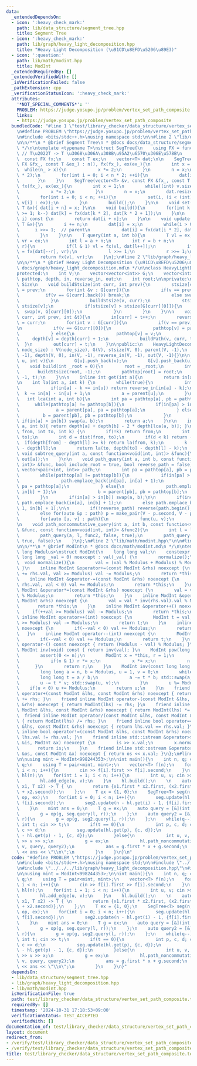 ```yaml
---
data:
  _extendedDependsOn:
  - icon: ':heavy_check_mark:'
    path: lib/data_structure/segment_tree.hpp
    title: Segment Tree
  - icon: ':heavy_check_mark:'
    path: lib/graph/heavy_light_decomposition.hpp
    title: "Heavy Light Decomposition (\u91CD\u8EFD\u5206\u89E3)"
  - icon: ':question:'
    path: lib/math/modint.hpp
    title: ModInt
  _extendedRequiredBy: []
  _extendedVerifiedWith: []
  _isVerificationFailed: false
  _pathExtension: cpp
  _verificationStatusIcon: ':heavy_check_mark:'
  attributes:
    '*NOT_SPECIAL_COMMENTS*': ''
    PROBLEM: https://judge.yosupo.jp/problem/vertex_set_path_composite
    links:
    - https://judge.yosupo.jp/problem/vertex_set_path_composite
  bundledCode: "#line 1 \"test/library_checker/data_structure/vertex_set_path_composite.test.cpp\"\
    \n#define PROBLEM \"https://judge.yosupo.jp/problem/vertex_set_path_composite\"\
    \n#include <bits/stdc++.h>\nusing namespace std;\n\n#line 2 \"lib/data_structure/segment_tree.hpp\"\
    \n\n/**\n * @brief Segment Tree\n * @docs docs/data_structure/segment_tree.md\n\
    \ */\n\ntemplate <typename T>\nstruct SegTree{\n    using FX = function<T(T, T)>;\
    \ // T\u2022T -> T \u3068\u306A\u308B\u95A2\u6570\u306E\u578B\n    int n;\n  \
    \  const FX fx;\n    const T ex;\n    vector<T> dat;\n\n    SegTree(int n_, const\
    \ FX &fx_, const T &ex_) : n(), fx(fx_), ex(ex_){\n        int x = 1;\n      \
    \  while(n_ > x){\n            x *= 2;\n        }\n        n = x;\n        dat.resize(n\
    \ * 2);\n        for(int i = 0; i < n * 2; ++i){\n            dat[i] = ex;\n \
    \       }\n    }\n    SegTree(vector<T> &v, const FX &fx_, const T &ex_) : n(),\
    \ fx(fx_), ex(ex_){\n        int x = 1;\n        while((int) v.size() > x){\n\
    \            x *= 2;\n        }\n        n = x;\n        dat.resize(n * 2);\n\
    \        for(int i = 0; i < n; ++i){\n            set(i, (i < (int) v.size() ?\
    \ v[i] : ex));\n        }\n        build();\n    }\n\n    void set(int i, const\
    \ T &x){ dat[i + n] = x; }\n\n    void build(){\n        for(int k = n - 1; k\
    \ >= 1; k--) dat[k] = fx(dat[k * 2], dat[k * 2 + 1]);\n    }\n\n    T get(int\
    \ i) const {\n        return dat[i + n];\n    }\n\n    void update(int i, const\
    \ T &x){\n        i += n;\n        dat[i] = x;\n        while(i > 0){\n      \
    \      i >>= 1;  // parent\n            dat[i] = fx(dat[i * 2], dat[i * 2 + 1]);\n\
    \        }\n    }\n\n    T query(int a, int b){\n        T vl = ex;\n        T\
    \ vr = ex;\n        int l = a + n;\n        int r = b + n;\n        while(l <\
    \ r){\n            if(l & 1) vl = fx(vl, dat[l++]);\n            if(r & 1) vr\
    \ = fx(dat[--r], vr);\n            l >>= 1;\n            r >>= 1;\n        }\n\
    \        return fx(vl, vr);\n    }\n};\n#line 2 \"lib/graph/heavy_light_decomposition.hpp\"\
    \n\n/**\n * @brief Heavy Light Decomposition (\u91CD\u8EFD\u5206\u89E3)\n * @docs\
    \ docs/graph/heavy_light_decomposition.md\n */\n\nclass HeavyLightDecomposition{\n\
    protected:\n    int V;\n    vector<vector<int>> G;\n    vector<int> stsize, parent,\
    \ pathtop, depth, in, reverse_in, out;\n    int root;\n\nprivate:\n    // Subtree\
    \ Size\n    void buildStsize(int curr, int prev){\n        stsize[curr] = 1, parent[curr]\
    \ = prev;\n        for(int &v : G[curr]){\n            if(v == prev){\n      \
    \          if(v == G[curr].back()) break;\n                else swap(v, G[curr].back());\n\
    \            }\n            buildStsize(v, curr);\n            stsize[curr] +=\
    \ stsize[v];\n            if(stsize[v] > stsize[G[curr][0]]){\n              \
    \  swap(v, G[curr][0]);\n            }\n        }\n    }\n\n    void buildPath(int\
    \ curr, int prev, int &t){\n        in[curr] = t++;\n        reverse_in[in[curr]]\
    \ = curr;\n        for(int v : G[curr]){\n            if(v == prev) continue;\n\
    \n            if(v == G[curr][0]){\n                pathtop[v] = pathtop[curr];\n\
    \            } else{\n                pathtop[v] = v;\n            }\n       \
    \     depth[v] = depth[curr] + 1;\n            buildPath(v, curr, t);\n      \
    \  }\n        out[curr] = t;\n    }\n\npublic:\n    HeavyLightDecomposition(int\
    \ node_size) : V(node_size), G(V), stsize(V, 0), parent(V, -1),\n        pathtop(V,\
    \ -1), depth(V, 0), in(V, -1), reverse_in(V, -1), out(V, -1){}\n\n    void add_edge(int\
    \ u, int v){\n        G[u].push_back(v);\n        G[v].push_back(u);\n    }\n\n\
    \    void build(int _root = 0){\n        root = _root;\n        int t = 0;\n \
    \       buildStsize(root, -1);\n        pathtop[root] = root;\n        buildPath(root,\
    \ -1, t);\n    }\n\n    inline int get(int a){\n        return in[a];\n    }\n\
    \n    int la(int a, int k) {\n        while(true){\n            int u = pathtop[a];\n\
    \            if(in[a] - k >= in[u]) return reverse_in[in[a] - k];\n          \
    \  k -= in[a] - in[u] + 1;\n            a = parent[u];\n        }\n    }\n\n \
    \   int lca(int a, int b){\n        int pa = pathtop[a], pb = pathtop[b];\n  \
    \      while(pathtop[a] != pathtop[b]){\n            if(in[pa] > in[pb]){\n  \
    \              a = parent[pa], pa = pathtop[a];\n            } else{\n       \
    \         b = parent[pb], pb = pathtop[b];\n            }\n        }\n       \
    \ if(in[a] > in[b]) swap(a, b);\n        return a;\n    }\n\n    int dist(int\
    \ a, int b){ return depth[a] + depth[b] - 2 * depth[lca(a, b)]; }\n\n    int jump(int\
    \ from, int to, int k) {\n        if(!k) return from;\n        int l = lca(from,\
    \ to);\n        int d = dist(from, to);\n        if(d < k) return -1;\n      \
    \  if(depth[from] - depth[l] >= k) return la(from, k);\n        k -= depth[from]\
    \ - depth[l];\n        return la(to, depth[to] - depth[l] - k);\n    }\n\n   \
    \ void subtree_query(int a, const function<void(int, int)> &func){\n        func(in[a],\
    \ out[a]);\n    }\n\n    void path_query(int a, int b, const function<void(int,\
    \ int)> &func, bool include_root = true, bool reverse_path = false){\n       \
    \ vector<pair<int, int>> path;\n        int pa = pathtop[a], pb = pathtop[b];\n\
    \        while(pathtop[a] != pathtop[b]){\n            if(in[pa] > in[pb]){\n\
    \                path.emplace_back(in[pa], in[a] + 1);\n                a = parent[pa],\
    \ pa = pathtop[a];\n            } else{\n                path.emplace_back(in[pb],\
    \ in[b] + 1);\n                b = parent[pb], pb = pathtop[b];\n            }\n\
    \        }\n        if(in[a] > in[b]) swap(a, b);\n\n        if(include_root)\
    \ path.emplace_back(in[a], in[b] + 1);\n        else path.emplace_back(in[a] +\
    \ 1, in[b] + 1);\n\n        if(!reverse_path) reverse(path.begin(), path.end());\n\
    \        else for(auto &p : path) p = make_pair(V - p.second, V - p.first);\n\n\
    \        for(auto [u, v] : path){\n            func(u, v);\n        }\n    }\n\
    \n    void path_noncommutative_query(int a, int b, const function<void(int, int)>\
    \ &func, const function<void(int, int)> &func2){\n        int l = lca(a, b);\n\
    \        path_query(a, l, func2, false, true);\n        path_query(l, b, func,\
    \ true, false);\n    }\n};\n#line 2 \"lib/math/modint.hpp\"\n\n#line 4 \"lib/math/modint.hpp\"\
    \n\n/**\n * @brief ModInt\n * @docs docs/math/modint.md\n */\n\ntemplate <long\
    \ long Modulus>\nstruct ModInt{\n    long long val;\n    constexpr ModInt(const\
    \ long long _val = 0) noexcept : val(_val) {\n        normalize();\n    }\n  \
    \  void normalize(){\n        val = (val % Modulus + Modulus) % Modulus;\n   \
    \ }\n    inline ModInt &operator+=(const ModInt &rhs) noexcept {\n        if(val\
    \ += rhs.val, val >= Modulus) val -= Modulus;\n        return *this;\n    }\n\
    \    inline ModInt &operator-=(const ModInt &rhs) noexcept {\n        if(val -=\
    \ rhs.val, val < 0) val += Modulus;\n        return *this;\n    }\n    inline\
    \ ModInt &operator*=(const ModInt &rhs) noexcept {\n        val = val * rhs.val\
    \ % Modulus;\n        return *this;\n    }\n    inline ModInt &operator/=(const\
    \ ModInt &rhs) noexcept {\n        val = val * inv(rhs.val).val % Modulus;\n \
    \       return *this;\n    }\n    inline ModInt &operator++() noexcept {\n   \
    \     if(++val >= Modulus) val -= Modulus;\n        return *this;\n    }\n   \
    \ inline ModInt operator++(int) noexcept {\n        ModInt t = val;\n        if(++val\
    \ >= Modulus) val -= Modulus;\n        return t;\n    }\n    inline ModInt &operator--()\
    \ noexcept {\n        if(--val < 0) val += Modulus;\n        return *this;\n \
    \   }\n    inline ModInt operator--(int) noexcept {\n        ModInt t = val;\n\
    \        if(--val < 0) val += Modulus;\n        return t;\n    }\n    inline ModInt\
    \ operator-() const noexcept { return (Modulus - val) % Modulus; }\n    inline\
    \ ModInt inv(void) const { return inv(val); }\n    ModInt pow(long long n){\n\
    \        assert(0 <= n);\n        ModInt x = *this, r = 1;\n        while(n){\n\
    \            if(n & 1) r *= x;\n            x *= x;\n            n >>= 1;\n  \
    \      }\n        return r;\n    }\n    ModInt inv(const long long n) const {\n\
    \        long long a = n, b = Modulus, u = 1, v = 0;\n        while(b){\n    \
    \        long long t = a / b;\n            a -= t * b; std::swap(a, b);\n    \
    \        u -= t * v; std::swap(u, v);\n        }\n        u %= Modulus;\n    \
    \    if(u < 0) u += Modulus;\n        return u;\n    }\n    friend inline ModInt\
    \ operator+(const ModInt &lhs, const ModInt &rhs) noexcept { return ModInt(lhs)\
    \ += rhs; }\n    friend inline ModInt operator-(const ModInt &lhs, const ModInt\
    \ &rhs) noexcept { return ModInt(lhs) -= rhs; }\n    friend inline ModInt operator*(const\
    \ ModInt &lhs, const ModInt &rhs) noexcept { return ModInt(lhs) *= rhs; }\n  \
    \  friend inline ModInt operator/(const ModInt &lhs, const ModInt &rhs) noexcept\
    \ { return ModInt(lhs) /= rhs; }\n    friend inline bool operator==(const ModInt\
    \ &lhs, const ModInt &rhs) noexcept { return lhs.val == rhs.val; }\n    friend\
    \ inline bool operator!=(const ModInt &lhs, const ModInt &rhs) noexcept { return\
    \ lhs.val != rhs.val; }\n    friend inline std::istream &operator>>(std::istream\
    \ &is, ModInt &x) noexcept {\n        is >> x.val;\n        x.normalize();\n \
    \       return is;\n    }\n    friend inline std::ostream &operator<<(std::ostream\
    \ &os, const ModInt &x) noexcept { return os << x.val; }\n};\n#line 8 \"test/library_checker/data_structure/vertex_set_path_composite.test.cpp\"\
    \n\nusing mint = ModInt<998244353>;\n\nint main(){\n    int n, q; cin >> n >>\
    \ q;\n    using T = pair<mint, mint>;\n    vector<T> f(n);\n    for(int i = 0;\
    \ i < n; i++){\n        cin >> f[i].first >> f[i].second;\n    }\n    HeavyLightDecomposition\
    \ hl(n);\n    for(int i = 1; i < n; i++){\n        int u, v; cin >> u >> v;\n\
    \        hl.add_edge(u, v);\n    }\n    hl.build();\n    \n    auto op = [](T\
    \ x1, T x2) -> T { \n        return {x1.first * x2.first, (x2.first * x1.second\
    \ + x2.second)};\n    };\n    T ex = {1, 0};\n    SegTree<T> seg(n, op, ex), seg2(n,\
    \ op, ex);\n    for(int i = 0; i < n; i++){\n        seg.update(hl.get(i), {f[i].first,\
    \ f[i].second});\n        seg2.update(n - hl.get(i) - 1, {f[i].first, f[i].second});\n\
    \    }\n    mint ans = 0;\n    T g = ex;\n    auto query = [&](int l, int r){\n\
    \        g = op(g, seg.query(l, r));\n    };\n    auto query2 = [&](int l, int\
    \ r){\n        g = op(g, seg2.query(l, r));\n    };\n    while(q--){\n       \
    \ int t; cin >> t;\n        if(t == 0){\n            int p, c, d; cin >> p >>\
    \ c >> d;\n            seg.update(hl.get(p), {c, d});\n            seg2.update(n\
    \ - hl.get(p) - 1, {c, d});\n        }else{\n            int u, v, x; cin >> u\
    \ >> v >> x;\n            g = ex;\n            hl.path_noncommutative_query(u,\
    \ v, query, query2);\n            ans = g.first * x + g.second;\n            cout\
    \ << ans << \"\\n\";\n        }\n    }\n}\n"
  code: "#define PROBLEM \"https://judge.yosupo.jp/problem/vertex_set_path_composite\"\
    \n#include <bits/stdc++.h>\nusing namespace std;\n\n#include \"../../../lib/data_structure/segment_tree.hpp\"\
    \n#include \"../../../lib/graph/heavy_light_decomposition.hpp\"\n#include \"../../../lib/math/modint.hpp\"\
    \n\nusing mint = ModInt<998244353>;\n\nint main(){\n    int n, q; cin >> n >>\
    \ q;\n    using T = pair<mint, mint>;\n    vector<T> f(n);\n    for(int i = 0;\
    \ i < n; i++){\n        cin >> f[i].first >> f[i].second;\n    }\n    HeavyLightDecomposition\
    \ hl(n);\n    for(int i = 1; i < n; i++){\n        int u, v; cin >> u >> v;\n\
    \        hl.add_edge(u, v);\n    }\n    hl.build();\n    \n    auto op = [](T\
    \ x1, T x2) -> T { \n        return {x1.first * x2.first, (x2.first * x1.second\
    \ + x2.second)};\n    };\n    T ex = {1, 0};\n    SegTree<T> seg(n, op, ex), seg2(n,\
    \ op, ex);\n    for(int i = 0; i < n; i++){\n        seg.update(hl.get(i), {f[i].first,\
    \ f[i].second});\n        seg2.update(n - hl.get(i) - 1, {f[i].first, f[i].second});\n\
    \    }\n    mint ans = 0;\n    T g = ex;\n    auto query = [&](int l, int r){\n\
    \        g = op(g, seg.query(l, r));\n    };\n    auto query2 = [&](int l, int\
    \ r){\n        g = op(g, seg2.query(l, r));\n    };\n    while(q--){\n       \
    \ int t; cin >> t;\n        if(t == 0){\n            int p, c, d; cin >> p >>\
    \ c >> d;\n            seg.update(hl.get(p), {c, d});\n            seg2.update(n\
    \ - hl.get(p) - 1, {c, d});\n        }else{\n            int u, v, x; cin >> u\
    \ >> v >> x;\n            g = ex;\n            hl.path_noncommutative_query(u,\
    \ v, query, query2);\n            ans = g.first * x + g.second;\n            cout\
    \ << ans << \"\\n\";\n        }\n    }\n}"
  dependsOn:
  - lib/data_structure/segment_tree.hpp
  - lib/graph/heavy_light_decomposition.hpp
  - lib/math/modint.hpp
  isVerificationFile: true
  path: test/library_checker/data_structure/vertex_set_path_composite.test.cpp
  requiredBy: []
  timestamp: '2024-10-31 17:18:53+09:00'
  verificationStatus: TEST_ACCEPTED
  verifiedWith: []
documentation_of: test/library_checker/data_structure/vertex_set_path_composite.test.cpp
layout: document
redirect_from:
- /verify/test/library_checker/data_structure/vertex_set_path_composite.test.cpp
- /verify/test/library_checker/data_structure/vertex_set_path_composite.test.cpp.html
title: test/library_checker/data_structure/vertex_set_path_composite.test.cpp
---
```

